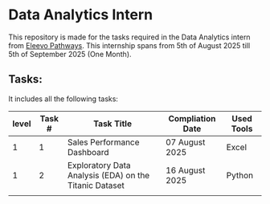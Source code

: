 # Data Analytics Intern 

This repository is made for the tasks required in the Data Analytics intern from [Eleevo Pathways](https:https://github.com/elevvopaths).
This internship spans from 5th of August 2025 till 5th of September 2025 (One Month).

## Tasks:
It includes all the following tasks:

| level | Task # | Task Title | Compliation Date |  Used Tools
| ----- | ----- | ----- | ----- | ---- |
| 1 | 1 | Sales Performance Dashboard | 07 August 2025 | Excel
| 1 | 2 | Exploratory Data Analysis (EDA) on the Titanic Dataset  | 16 August 2025 | Python |
|  |  |   |  |